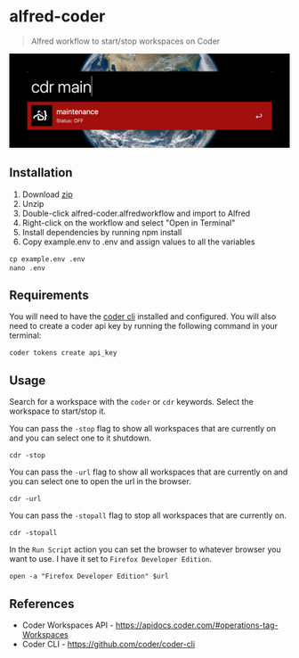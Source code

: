 # alfred-coder

> Alfred workflow to start/stop workspaces on Coder

![Alfred search example](images/alfred-search.png)

## Installation

1. Download [zip](https://github.com/zpthree/alfred-coder/archive/refs/heads/master.zip)
2. Unzip
3. Double-click alfred-coder.alfredworkflow and import to Alfred
4. Right-click on the workflow and select "Open in Terminal"
5. Install dependencies by running npm install
6. Copy example.env to .env and assign values to all the variables

```
cp example.env .env
nano .env
```

## Requirements

You will need to have the [coder cli](https://github.com/coder/coder-cli) installed and configured. You will also need to create a coder api key by running the following command in your terminal:

```
coder tokens create api_key
```

## Usage

Search for a workspace with the `coder` or `cdr` keywords. Select the workspace to start/stop it.

You can pass the `-stop` flag to show all workspaces that are currently on and you can select one to it shutdown.

```
cdr -stop
```

You can pass the `-url` flag to show all workspaces that are currently on and you can select one to open the url in the browser.

```
cdr -url
```

You can pass the `-stopall` flag to stop all workspaces that are currently on.

```
cdr -stopall
```

In the `Run Script` action you can set the browser to whatever browser you want to use. I have it set to `Firefox Developer Edition`.

```
open -a "Firefox Developer Edition" $url
```

## References

- Coder Workspaces API - https://apidocs.coder.com/#operations-tag-Workspaces
- Coder CLI - https://github.com/coder/coder-cli
